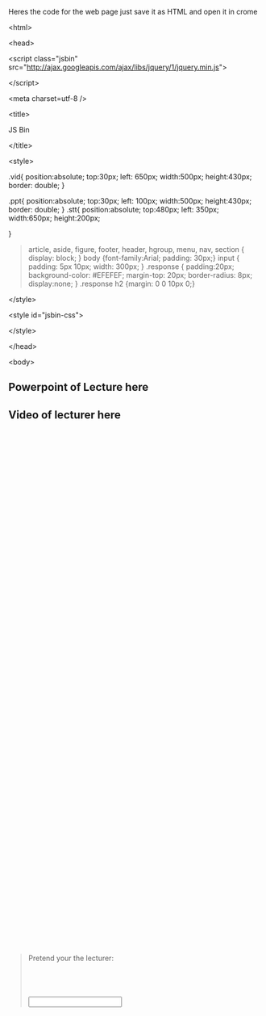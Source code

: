 Heres the code for the web page just save it as HTML and open it in crome

<!DOCTYPE html>


&lt;html&gt;


<!--
> Created using jsbin.com
> Source can be edited via http://jsbin.com/afifaw/3/edit
-->


&lt;head&gt;




&lt;script class="jsbin" src="http://ajax.googleapis.com/ajax/libs/jquery/1/jquery.min.js"&gt;



&lt;/script&gt;




&lt;meta charset=utf-8 /&gt;




&lt;title&gt;

JS Bin

&lt;/title&gt;


<!--[IE](if.md)>
> 

&lt;script src="http://html5shiv.googlecode.com/svn/trunk/html5.js"&gt;



&lt;/script&gt;


<![endif](endif.md)-->


&lt;style&gt;


.vid{
position:absolute;
top:30px;
left: 650px;
width:500px;
height:430px;
border: double;
}

.ppt{
position:absolute;
top:30px;
left: 100px;
width:500px;
height:430px;
border: double;
}
.stt{
position:absolute;
top:480px;
left: 350px;
width:650px;
height:200px;
<!--border: double;-->
}
> article, aside, figure, footer, header, hgroup,
> menu, nav, section { display: block; }
> body {font-family:Arial; padding: 30px;}
> input { padding: 5px 10px; width: 300px; }
> .response { padding:20px; background-color: #EFEFEF; margin-top: 20px; border-radius: 8px; display:none; }
> .response h2 {margin: 0 0 10px 0;}


&lt;/style&gt;




&lt;style id="jsbin-css"&gt;



&lt;/style&gt;



&lt;/head&gt;




&lt;body&gt;



<div>
<h2>Powerpoint of Lecture here</h2>
</div>

<div>
<h2>Video of lecturer here</h2>
<!--<video width="320"  height="180" src="<a href='http://www.youtube.com/demo/google_main.mp4'>http://www.youtube.com/demo/google_main.mp4</a>"  controls autobuffer> <br>
<br>
Unknown end tag for </video><br>
<br>
--><br>
<br>
<br>
<object classid="clsid:d27cdb6e-ae6d-11cf-96b8-444553540000" width="320" height="180" codebase="http://download.macromedia.com/pub/shockwave/cabs/flash/swflash.cab#version=6,0,40,0"><br>
<br>
<br>
<br>
<br>
<param name="allowFullScreen" value="true" /><br>
<br>
<br>
<br>
<br>
<param name="allowscriptaccess" value="always" /><br>
<br>
<br>
<br>
<br>
<param name="src" value="http://www.youtube.com/v/oHg5SJYRHA0&hl=en&fs=1&" /><br>
<br>
<br>
<br>
<br>
<param name="allowfullscreen" value="true" /><br>
<br>
<br>
<br>
<br>
<embed type="application/x-shockwave-flash" width="425" height="344" src="http://www.youtube.com/v/oHg5SJYRHA0&hl=en&fs=1&" allowscriptaccess="always" allowfullscreen="true"><br>
<br>
<br>
<br>
<br>
</embed><br>
<br>
<br>
<br>
<br>
</object><br>
<br>
<br>
</div>

<div>
<blockquote>

<label for="txtSearch">

Pretend your the lecturer:<br>
<br>
</label><br>
<br>
<br>
<input type="text" id="txtSearch" x-webkit-speech /><br>
<div></div>
</div>
<br>
<br>
<script><br>
<br>
<br>
$(document).ready(function() {</blockquote>

> $("#txtSearch").bind(
> > "webkitspeechchange",
> > function(evt) {


> $(".response")
> > .html(
> > > "<h2>Lecturer said</h2>" + $(this).val())

> > .fadeIn();

> });
});


&lt;/script&gt;




&lt;script src="http://static.jsbin.com/js/render/edit.js"&gt;



&lt;/script&gt;




&lt;script src="http://static.jsbin.com/js/vendor/eventsource.js"&gt;



&lt;/script&gt;




&lt;script src="http://static.jsbin.com/js/spike.js"&gt;



&lt;/script&gt;




&lt;script&gt;


var _gaq =_gaq || [.md](.md);
_gaq.push(['_setAccount', 'UA-1656750-13']);
_gaq.push(['_trackPageview']);

(function() {
> var ga = document.createElement('script'); ga.type = 'text/javascript'; ga.async = true;
> ga.src = ('https:' == document.location.protocol ? 'https://ssl' : 'http://www') + '.google-analytics.com/ga.js';
> (document.getElementsByTagName('head')[0](0.md) || document.getElementsByTagName('body')[0](0.md)).appendChild(ga);
})();


&lt;/script&gt;





&lt;/body&gt;




&lt;/html&gt;

